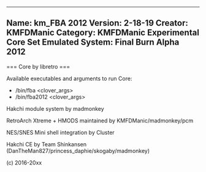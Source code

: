-----------------------
Name: km_FBA 2012
Version: 2-18-19
Creator: KMFDManic
Category: KMFDManic Experimental Core Set
Emulated System: Final Burn Alpha 2012
-----------------------
=== Core by libretro ===

Available executables and arguments to run Core:
- /bin/fba <rom> <clover_args>
- /bin/fba2012 <rom> <clover_args>

Hakchi module system by madmonkey

RetroArch Xtreme + HMODS maintained by KMFDManic/madmonkey/pcm

NES/SNES Mini shell integration by Cluster

Hakchi CE by Team Shinkansen (DanTheMan827/princess_daphie/skogaby/madmonkey)

(c) 2016-20xx
